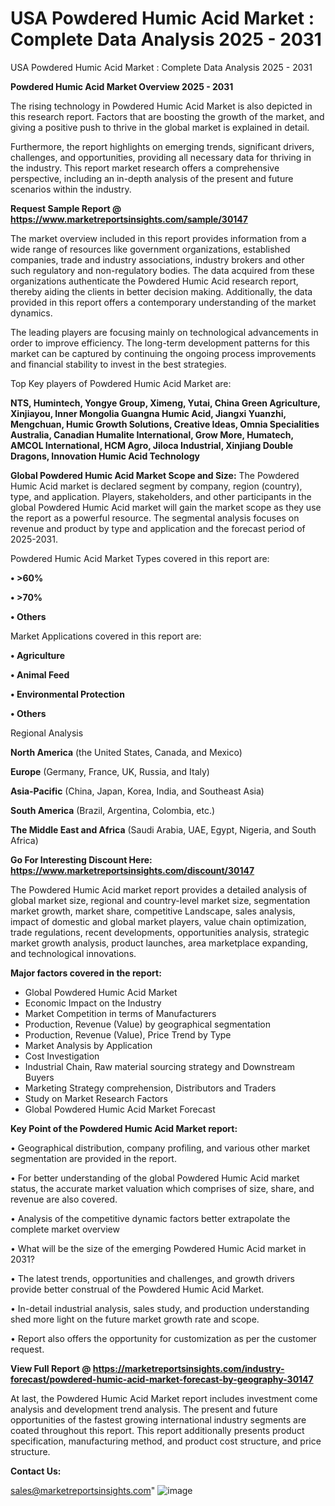 # USA Powdered Humic Acid Market : Complete Data Analysis 2025 - 2031
USA Powdered Humic Acid Market : Complete Data Analysis 2025 - 2031

<Strong> Powdered Humic Acid Market Overview 2025 - 2031</strong>

The rising technology in Powdered Humic Acid Market is also depicted in this research report. Factors that are boosting the growth of the market, and giving a positive push to thrive in the global market is explained in detail.

Furthermore, the report highlights on emerging trends, significant drivers, challenges, and opportunities, providing all necessary data for thriving in the industry. This report market research offers a comprehensive perspective, including an in-depth analysis of the present and future scenarios within the industry.

<strong>Request Sample Report @ <a href=https://www.marketreportsinsights.com/sample/30147>https://www.marketreportsinsights.com/sample/30147</a></strong>

The market overview included in this report provides information from a wide range of resources like government organizations, established companies, trade and industry associations, industry brokers and other such regulatory and non-regulatory bodies. The data acquired from these organizations authenticate the Powdered Humic Acid research report, thereby aiding the clients in better decision making. Additionally, the data provided in this report offers a contemporary understanding of the market dynamics.

The leading players are focusing mainly on technological advancements in order to improve efficiency. The long-term development patterns for this market can be captured by continuing the ongoing process improvements and financial stability to invest in the best strategies.

Top Key players of Powdered Humic Acid Market are:

<strong>NTS, Humintech, Yongye Group, Ximeng, Yutai, China Green Agriculture, Xinjiayou, Inner Mongolia Guangna Humic Acid, Jiangxi Yuanzhi, Mengchuan, Humic Growth Solutions, Creative Ideas, Omnia Specialities Australia, Canadian Humalite International, Grow More, Humatech, AMCOL International, HCM Agro, Jiloca Industrial, Xinjiang Double Dragons, Innovation Humic Acid Technology</strong>

<strong><b>Global Powdered Humic Acid Market Scope and Size:</b></strong>
The Powdered Humic Acid market is declared segment by company, region (country), type, and application. Players, stakeholders, and other participants in the global Powdered Humic Acid market will gain the market scope as they use the report as a powerful resource. The segmental analysis focuses on revenue and product by type and application and the forecast period of 2025-2031.

Powdered Humic Acid Market Types covered in this report are:

<strong>• >60%

• >70%

• Others</strong>

Market Applications covered in this report are:

<strong>• Agriculture

• Animal Feed

• Environmental Protection

• Others</strong> 

Regional Analysis

<strong>North America</strong> (the United States, Canada, and Mexico)

<strong>Europe</strong> (Germany, France, UK, Russia, and Italy)

<strong>Asia-Pacific</strong> (China, Japan, Korea, India, and Southeast Asia)

<strong>South America</strong> (Brazil, Argentina, Colombia, etc.)

<strong>The Middle East and Africa</strong> (Saudi Arabia, UAE, Egypt, Nigeria, and South Africa)

<strong>Go For Interesting Discount Here: <a href=https://www.marketreportsinsights.com/discount/30147>https://www.marketreportsinsights.com/discount/30147</a></strong>

The Powdered Humic Acid market report provides a detailed analysis of global market size, regional and country-level market size, segmentation market growth, market share, competitive Landscape, sales analysis, impact of domestic and global market players, value chain optimization, trade regulations, recent developments, opportunities analysis, strategic market growth analysis, product launches, area marketplace expanding, and technological innovations.

<strong><b>Major factors covered in the report:</b></strong>
<ul>
  <li>Global Powdered Humic Acid Market </li>
  <li>Economic Impact on the Industry</li>
  <li>Market Competition in terms of Manufacturers</li>
  <li>Production, Revenue (Value) by geographical segmentation</li>
  <li>Production, Revenue (Value), Price Trend by Type</li>
  <li>Market Analysis by Application</li>
  <li>Cost Investigation</li>
  <li>Industrial Chain, Raw material sourcing strategy and Downstream Buyers</li>
  <li>Marketing Strategy comprehension, Distributors and Traders</li>
  <li>Study on Market Research Factors</li>
  <li>Global Powdered Humic Acid Market Forecast</li>
</ul>

<strong><b>Key Point of the Powdered Humic Acid Market report:</b></strong>

• Geographical distribution, company profiling, and various other market segmentation are provided in the report.

• For better understanding of the global Powdered Humic Acid market status, the accurate market valuation which comprises of size, share, and revenue are also covered.

• Analysis of the competitive dynamic factors better extrapolate the complete market overview

• What will be the size of the emerging Powdered Humic Acid market in 2031?

• The latest trends, opportunities and challenges, and growth drivers provide better construal of the Powdered Humic Acid Market.

• In-detail industrial analysis, sales study, and production understanding shed more light on the future market growth rate and scope.

• Report also offers the opportunity for customization as per the customer request.

<strong><b>View Full Report @ <a href=https://marketreportsinsights.com/industry-forecast/powdered-humic-acid-market-forecast-by-geography-30147>https://marketreportsinsights.com/industry-forecast/powdered-humic-acid-market-forecast-by-geography-30147</a></b></strong>


At last, the Powdered Humic Acid Market report includes investment come analysis and development trend analysis. The present and future opportunities of the fastest growing international industry segments are coated throughout this report. This report additionally presents product specification, manufacturing method, and product cost structure, and price structure.

<strong>Contact Us:</strong>

sales@marketreportsinsights.com"
![image](https://github.com/user-attachments/assets/ae849471-1432-4d19-8d84-82f6ff79cc0b)
